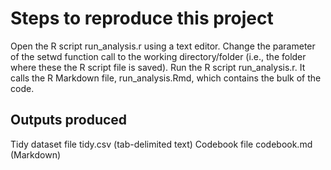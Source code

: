 

   # Steps to reproduce this project

Open the R script run_analysis.r using a text editor.
Change the parameter of the setwd function call to the working directory/folder (i.e., the folder where these the R script file is saved).
Run the R script run_analysis.r. It calls the R Markdown file, run_analysis.Rmd, which contains the bulk of the code.
## Outputs produced

Tidy dataset file tidy.csv (tab-delimited text)
Codebook file codebook.md (Markdown)
   
